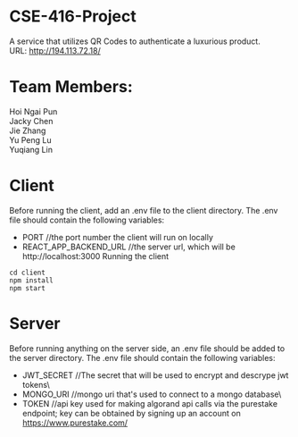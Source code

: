 # CSE-416-Project

A service that utilizes QR Codes to authenticate a luxurious product.\
URL: http://194.113.72.18/

# Team Members:
Hoi Ngai Pun\
Jacky Chen\
Jie Zhang\
Yu Peng Lu\
Yuqiang Lin

# Client
Before running the client, add an .env file to the client directory. The .env file should contain the following variables:
- PORT //the port number the client will run on locally
- REACT_APP_BACKEND_URL //the server url, which will be http://localhost:3000
Running the client
```
cd client
npm install
npm start
```
# Server
Before running anything on the server side, an .env file should be added to the server directory. The .env file should contain the following variables:
- JWT_SECRET //The secret that will be used to encrypt and descrype jwt tokens\
- MONGO_URI //mongo uri that's used to connect to a mongo database\
- TOKEN //api key used for making algorand api calls via the purestake endpoint; key can be obtained by signing up an account on https://www.purestake.com/
